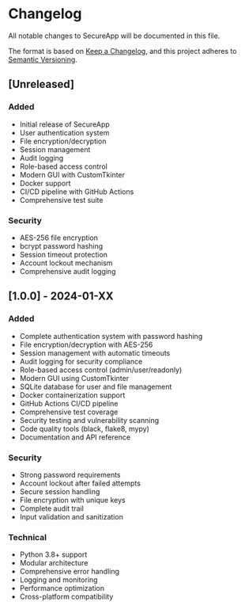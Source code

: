 # Changelog

All notable changes to SecureApp will be documented in this file.

The format is based on [Keep a Changelog](https://keepachangelog.com/en/1.0.0/),
and this project adheres to [Semantic Versioning](https://semver.org/spec/v2.0.0.html).

## [Unreleased]

### Added
- Initial release of SecureApp
- User authentication system
- File encryption/decryption
- Session management
- Audit logging
- Role-based access control
- Modern GUI with CustomTkinter
- Docker support
- CI/CD pipeline with GitHub Actions
- Comprehensive test suite

### Security
- AES-256 file encryption
- bcrypt password hashing
- Session timeout protection
- Account lockout mechanism
- Comprehensive audit logging

## [1.0.0] - 2024-01-XX

### Added
- Complete authentication system with password hashing
- File encryption/decryption with AES-256
- Session management with automatic timeouts
- Audit logging for security compliance
- Role-based access control (admin/user/readonly)
- Modern GUI using CustomTkinter
- SQLite database for user and file management
- Docker containerization support
- GitHub Actions CI/CD pipeline
- Comprehensive test coverage
- Security testing and vulnerability scanning
- Code quality tools (black, flake8, mypy)
- Documentation and API reference

### Security
- Strong password requirements
- Account lockout after failed attempts
- Secure session handling
- File encryption with unique keys
- Complete audit trail
- Input validation and sanitization

### Technical
- Python 3.8+ support
- Modular architecture
- Comprehensive error handling
- Logging and monitoring
- Performance optimization
- Cross-platform compatibility
